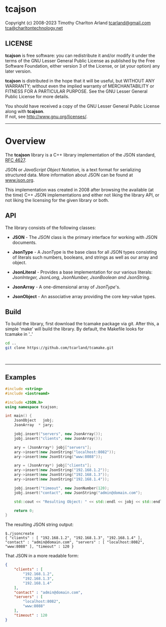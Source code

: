 tcajson
========

Copyright (c) 2008-2023 Timothy Charlton Arland <tcarland@gmail.com> <tca@charltontechnology.net>


## LICENSE

**tcajson** is free software: you can redistribute it and/or modify
it under the terms of the GNU Lesser General Public License as
published by the Free Software Foundation, either version 3 of
the License, or (at your option) any later version.  

**tcajson** is distributed in the hope that it will be useful,
but WITHOUT ANY WARRANTY; without even the implied warranty of
MERCHANTABILITY or FITNESS FOR A PARTICULAR PURPOSE.  See the
GNU Lesser General Public License for more details.  

You should have received a copy of the GNU Lesser General Public
License along with **tcajson**.    
If not, see <http://www.gnu.org/licenses/>.  

---

# Overview

The **tcajson** library is a C++ library implementation of the JSON
standard, [RFC 4627](www.ietf.org/rfc/rfc4627.txt). 

JSON or *JavaScript Object Notation*, is a text format for serializing
structured data. More information about JSON can be found at www.json.org.   

This implementation was created in 2008 after browsing the available
(at the time) C++ JSON implementations and either not liking the library API,
or not liking the licensing for the given library or both.   


## API

The library consists of the following classes:

- **JSON** - The *JSON* class is the primary interface for working with 
  JSON documents.  

- **JsonType** - A JsonType is the base class for all JSON types consisting
  of literals such numbers, booleans, and strings as well as our array and
  object.

- **JsonLiteral** - Provides a base implementation for our various literals:
  *JsonInteger, JsonLong, JsonNumber, JsonBoolean and JsonString*.

- **JsonArray** - A one-dimensional array of *JsonType*'s.

- **JsonObject** - An associative array providing the core key-value types.


## Build

To build the library, first download the tcamake package via git. After
this, a simple 'make' will build the library. By default, the Makefile looks
for tcamake in '..'
```sh
cd ..
git clone https://github.com/tcarland/tcamake.git
```

<br>

---

## Examples
```cpp
#include <string>
#include <iostreamd>

#include <JSON.h>
using namespace tcajson;

int main() {
    JsonObject   jobj;
    JsonArray  * jary;

    jobj.insert("servers", new JsonArray());
    jobj.insert("clients", new JsonArray());

    ary = (JsonArray*) jobj["servers"];
    ary->insert(new JsonString("localhost:8082"));
    ary->insert(new JsonString("www:8088"));

    ary = (JsonArray*) jobj["clients"];
    ary->insert(new JsonString("192.168.1.2"));
    ary->insert(new JsonString("192.168.1.3"));
    ary->insert(new JsonString("192.168.1.4"));

    jobj.insert("timeout", new JsonNumber(120);
    jobj.insert("contact", new JsonString("admin@domain.com");

    std::cout << "Resulting Object: " << std::endl << jobj << std::endl;

    return 0;
}
```

The resulting JSON string output:
```
$./jsoncreate
{ "clients" : [ "192.168.1.2", "192.168.1.3", "192.168.1.4" ], "contact" : "admin@domain.com", "servers" : [ "localhost:8082", "www:8088" ], "timeout" : 120 }
```


That JSON in a more readable form:
```json
{
    "clients" : [
        "192.168.1.2",
        "192.168.1.3",
        "192.168.1.4"
    ],
    "contact" : "admin@domain.com",
    "servers" : [
        "localhost:8082",
        "www:8088"
    ],
    "timeout" : 120
}
```
